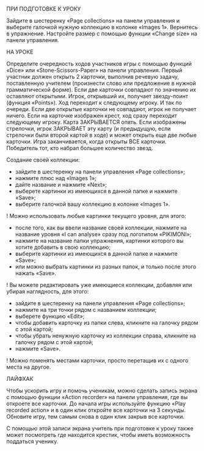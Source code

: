 ПРИ ПОДГОТОВКЕ К УРОКУ

Зайдите в шестеренку «Page collections» на панели управления и выберите галочкой нужную коллекцию в колонке «Images 1». Вернитесь в упражнение. Настройте размер с помощью функции «Change size» на панели управления.

НА УРОКЕ

Определите очередность ходов участников игры с помощью функций «Dice» или «Stone-Scissors-Paper» на панели управления. Первый участник должен открыть 2 карточки, выполнив речевую задачу, поставленную учителем (произнести слово или предложение в нужной грамматической форме). Если две карточки совпадают по значению их оставляют открытыми. Игрок, открывший их, получает звезду-поинт (функция «Points»). Ход переходит к следующему игроку. И так по очереди. Если две открытые карточки не совпадают, игрок не получает ничего. Если на карточке изображен крест, ход сразу переходит следующему игроку. Карта ЗАКРЫВАЕТСЯ опять. Если изображены стрелочки, игрок ЗАКРЫВАЕТ эту карту (и предыдущую, если стрелочки были второй картой в ходе) и может открыть еще две любые карточки.
Игра заканчивается, когда открыты ВСЕ карточки. Победитель тот, кто набрал большее количество звезд.

Создание своей коллекции:

-  зайдите в шестеренку на панели управления «Page collections»;
- нажмите плюс над «Images 1»;
- дайте название и нажмите «Next»;
- выберете картинки из имеющихся в данной папке и нажмите «Save»;
- выберите галочкой вашу коллекцию в колонке «Images 1».

! Можно использовать любые картинки текущего уровня, для этого:
- после того, как вы ввели название своей коллекции, нажмите на название уровня «I can analyse» сразу под логотипом «PIKIMONI»;
- нажмите на название папки упражнения, картинки которого вы хотите добавить в свою коллекцию;
- выберите картинки из имеющихся в данной папке и нажмите «Save»;
- или можно выбрать картинки из разных папок, и только после этого нажать «Save».

! Вы можете редактировать уже имеющиеся коллекции, добавляя или убирая наглядность, для этого:
- зайдите в шестеренку на панели управления «Page collections»;
- нажмите на три точки рядом с названием коллекции;
- выберете функцию «Edit»;
- чтобы добавить карточку из папки слева, кликните на галочку рядом с этой картой;
- чтобы убрать ненужную карточку из коллекции справа, кликните на галочку рядом с этой картой;
- нажмите «Save».

! Можно поменять местами карточки, просто перетащив их с одного места на другое.

ЛАЙФХАК

Чтобы ускорить игру и помочь ученикам, можно сделать запись экрана с помощью функции «Action recorder» на панели управления, где вы откроете все карточки. До начала игры используйте функцию «Play recorded action» и в один клик откройте все карточки на 3 секунды. Обновите игру, тем самым снова в один клик закрыв все карточки.

С помощью этой записи экрана учитель при подготовке к уроку также может посмотреть где находится крестик, чтобы иметь возможность поддаться ученику. 
